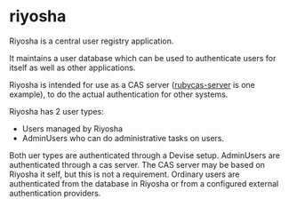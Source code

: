 riyosha
=======

Riyosha is a central user registry application.

It maintains a user database which can be used to authenticate users for
itself as well as other applications.

Riyosha is intended for use as a CAS server 
([rubycas-server](http://rubycas.github.com/) is one example),
to do the actual authentication for other systems.

Riyosha has 2 user types:
* Users managed by Riyosha
* AdminUsers who can do administrative tasks on users.

Both uer types are authenticated through a Devise setup.
AdminUsers are authenticated through a cas server.
The CAS server may be based on Riyosha it self, but this is not a requirement.
Ordinary users are authenticated from the database in Riyosha or from a configured 
external authentication providers.
